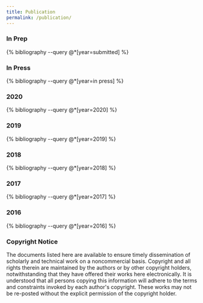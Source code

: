 ```yaml
---
title: Publication
permalink: /publication/
---
```



### In Prep

{% bibliography --query @*[year=submitted] %}


### In Press

{% bibliography --query @*[year=in press] %}


### 2020

{% bibliography --query @*[year=2020] %}


### 2019

{% bibliography --query @*[year=2019] %}

### 2018

{% bibliography --query @*[year=2018] %}


### 2017

{% bibliography --query @*[year=2017] %}


### 2016

{% bibliography --query @*[year=2016] %}



### Copyright Notice

The documents listed here are available to ensure timely dissemination of scholarly and technical work on a noncommercial basis. Copyright and all rights therein are maintained by the authors or by other copyright holders, notwithstanding that they have offered their works here electronically. It is understood that all persons copying this information will adhere to the terms and constraints invoked by each author's copyright. These works may not be re-posted without the explicit permission of the copyright holder.

